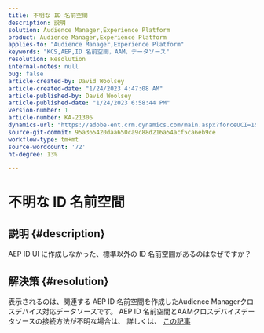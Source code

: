 ```yaml
---
title: 不明な ID 名前空間
description: 説明
solution: Audience Manager,Experience Platform
product: Audience Manager,Experience Platform
applies-to: "Audience Manager,Experience Platform"
keywords: "KCS,AEP,ID 名前空間，AAM，データソース"
resolution: Resolution
internal-notes: null
bug: false
article-created-by: David Woolsey
article-created-date: "1/24/2023 4:47:08 AM"
article-published-by: David Woolsey
article-published-date: "1/24/2023 6:58:44 PM"
version-number: 1
article-number: KA-21306
dynamics-url: "https://adobe-ent.crm.dynamics.com/main.aspx?forceUCI=1&pagetype=entityrecord&etn=knowledgearticle&id=35f36523-a29b-ed11-aad1-6045bd006268"
source-git-commit: 95a365420daa650ca9c88d216a54acf5ca6eb9ce
workflow-type: tm+mt
source-wordcount: '72'
ht-degree: 13%

---
```


# 不明な ID 名前空間

## 説明 {#description}

AEP ID UI に作成しなかった、標準以外の ID 名前空間があるのはなぜですか？

## 解決策 {#resolution}


表示されるのは、関連する AEP ID 名前空間を作成したAudience Managerクロスデバイス対応データソースです。 AEP ID 名前空間とAAMクロスデバイスデータソースの接続方法が不明な場合は、 詳しくは、 [この記事](https://experienceleague.adobe.com/docs/experience-cloud-kcs/kbarticles/KA-21305.html?lang=ja)
